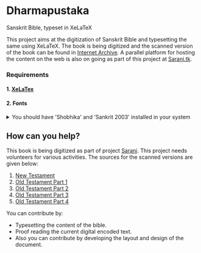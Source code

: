 # Dharmapustaka
Sanskrit Bible, typeset in XeLaTeX

This project aims at the digitization of Sanskrit Bible and typesetting the same using XeLaTeX.
The book is being digitized and the scanned version of the book can be found in [Internet Archive](https://archive.org/details/dharmmapustakasy00brit).
A parallel platform for hosting the content on the web is also on going as part of this project at [Sarani.tk](http://www.sarani.tk).

### Requirements
#### 1. [XeLaTex](https://www.latex-project.org/get/)
#### 2. Fonts
<details>
<summary>You should have 'Shobhika' and 'Sankrit 2003' installed in your system</summary>
 You can download shobhika fonts from [https://github.com/Sandhi-IITBombay/Shobhika/releases]
 You can download Sanskrit 2003 font from [https://omkarananda-ashram.org/Sanskrit/sanskrit2003.zip]
</details>

## How can you help?
This book is being digitized as part of project [Sarani](http://www.sarani.tk). This project needs volunteers for various activities.
The sources for the scanned versions are given below:
1. [New Testament](https://archive.org/details/dharmmapustakasy00brit)
2. [Old Testament Part 1](http://www.archive.org/details/holybibleinsansc00gill)
3. [Old Testament Part 2](http://www.archive.org/details/holybibleinsansc02weng)
4. [Old Testament Part 3](http://www.archive.org/details/holybibleinsansc03weng)
5. [Old Testament Part 4](http://www.archive.org/details/holybibleinsansc04weng)

You can contribute by:
* Typesetting the content of the bible.
* Proof reading the current digital encoded text.
* Also you can contribute by developing the layout and design of the document.
